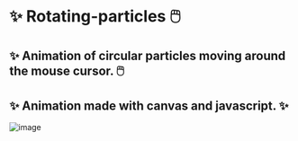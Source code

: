 # ✨ Rotating-particles 🖱️
## ✨ Animation of circular particles moving around the mouse cursor. 🖱️
## ✨ Animation made with canvas and javascript. ✨
![image](https://user-images.githubusercontent.com/94203956/173157479-592249fe-dc11-4291-8f38-3878521de2bf.png)
